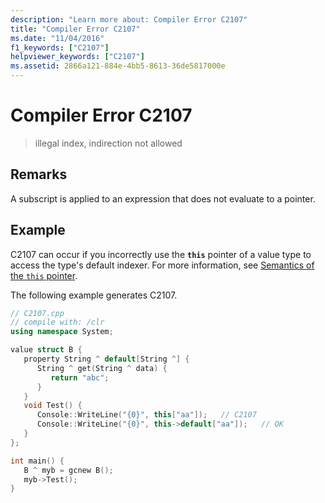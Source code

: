 ```yaml
---
description: "Learn more about: Compiler Error C2107"
title: "Compiler Error C2107"
ms.date: "11/04/2016"
f1_keywords: ["C2107"]
helpviewer_keywords: ["C2107"]
ms.assetid: 2866a121-884e-4bb5-8613-36de5817000e
---
```

# Compiler Error C2107

> illegal index, indirection not allowed

## Remarks

A subscript is applied to an expression that does not evaluate to a pointer.

## Example

C2107 can occur if you incorrectly use the **`this`** pointer of a value type to access the type's default indexer. For more information, see [Semantics of the `this` pointer](../../dotnet/how-to-define-and-consume-classes-and-structs-cpp-cli.md#BKMK_Semantics_of_the_this_pointer).

The following example generates C2107.

```cpp
// C2107.cpp
// compile with: /clr
using namespace System;

value struct B {
   property String ^ default[String ^] {
      String ^ get(String ^ data) {
         return "abc";
      }
   }
   void Test() {
      Console::WriteLine("{0}", this["aa"]);   // C2107
      Console::WriteLine("{0}", this->default["aa"]);   // OK
   }
};

int main() {
   B ^ myb = gcnew B();
   myb->Test();
}
```

